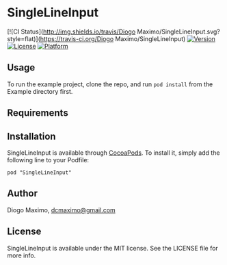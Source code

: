# SingleLineInput

[![CI Status](http://img.shields.io/travis/Diogo Maximo/SingleLineInput.svg?style=flat)](https://travis-ci.org/Diogo Maximo/SingleLineInput)
[![Version](https://img.shields.io/cocoapods/v/SingleLineInput.svg?style=flat)](http://cocoadocs.org/docsets/SingleLineInput)
[![License](https://img.shields.io/cocoapods/l/SingleLineInput.svg?style=flat)](http://cocoadocs.org/docsets/SingleLineInput)
[![Platform](https://img.shields.io/cocoapods/p/SingleLineInput.svg?style=flat)](http://cocoadocs.org/docsets/SingleLineInput)

## Usage

To run the example project, clone the repo, and run `pod install` from the Example directory first.

## Requirements

## Installation

SingleLineInput is available through [CocoaPods](http://cocoapods.org). To install
it, simply add the following line to your Podfile:

    pod "SingleLineInput"

## Author

Diogo Maximo, dcmaximo@gmail.com

## License

SingleLineInput is available under the MIT license. See the LICENSE file for more info.

